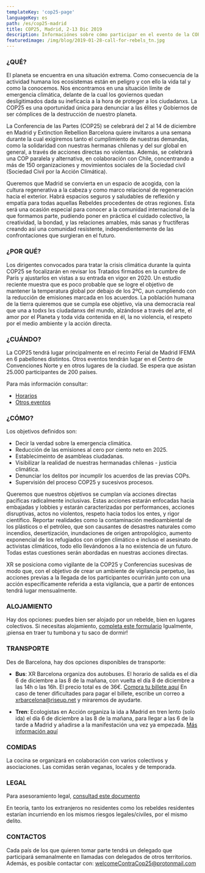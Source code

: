 ```yaml
---
templateKey: 'cop25-page'
languageKey: es
path: /es/cop25-madrid
title: COP25, Madrid, 2-13 Dic 2019
description: Informaciónes sobre cómo participar en el evento de la COP25 en Madrid
featuredimage: /img/blog/2019-01-28-call-for-rebels_tn.jpg
---
```

  
### ¿QUÉ?

El planeta se encuentra en una situación extrema. Como consecuencia de la actividad humana los ecosistemas están en peligro y con ello la vida tal y como la conocemos. Nos encontramos en una situación límite de emergencia climática, delante de la cual los goviernos quedan desligitimados dada su ineficacia a la hora de proteger a los ciudadanxs. La COP25 es una oportunidad única para denunciar a las élites y Gobiernos de ser cómplices de la destrucción de nuestro planeta.

La Conferencia de las Partes (COP25) se celebrará del 2 al 14 de diciembre en Madrid y Extinction Rebellion Barcelona quiere invitaros a una semana durante la cual exigiremos tanto el cumplimiento de nuestras demandas, como la solidaridad con nuestras hermanas chilenas y del sur global en general, a través de acciones directas no violentas. Además, se celebrará una COP paralela y alternativa, en colaboración con Chile, concentrando a más de 150 organizaciones y movimientos sociales de la Sociedad civil (Sociedad Civil por la Acción Climática).

Queremos que Madrid se convierta en un espacio de acogida, con la cultura regenerativa a la cabeza y como marco relacional de regeneración hacia el exterior. Habrá espacios seguros y saludables de reflexión y empatía para todas aquellas Rebeldes procedentes de otras regiones. Esta será una ocasión especial para conocer a la comunidad internacional de la que formamos parte, pudiendo poner en práctica el cuidado colectivo, la creatividad, la bondad, y las relaciones amables, más sanas y fructíferas creando así una comunidad resistente, independientemente de las confrontaciones que surgieran en el futuro.

### ¿POR QUÉ?

Los dirigentes convocados para tratar la crisis climática durante la quinta COP25 se focalizarán en revisar los Tratados firmados en la cumbre de París y ajustarlos en vistas a su entrada en vigor en 2020. Un estudio reciente muestra que es poco probable que se logre el objetivo de mantener la temperatura global por debajo de los 2ºC, aun cumpliendo con la reducción de emisiones marcada en los acuerdos. La población humana de la tierra quieremos que se cumpla ese objetivo, vía una democracia real que una a todxs lxs ciudadanxs del mundo, alzándose a través del arte, el amor por el Planeta y toda vida contenida en él, la no violencia, el respeto por el medio ambiente y la acción directa.

### ¿CUÁNDO?

La COP25 tendrá lugar principalmente en el recinto Ferial de Madrid IFEMA en 6 pabellones distintos. Otros eventos tendrán lugar en el Centro de Convenciones Norte y en otros lugares de la ciudad. Se espera que asistan 25.000 participantes de 200 países.

Para más información consultar:
- [Horarios](https://unfccc.int/sites/default/files/resource/Overview%20Schedule_COP25.pdf)
- [Otros eventos](https://unfccc.int/sites/default/files/resource/COP%2025%20Exhibits%20Selected.pdf)

### ¿CÓMO?

Los objetivos definidos son:
- Decir la verdad sobre la emergencia climática.
- Reducción de las emisiones al cero por ciento neto en 2025.
- Establecimeinto de asambleas ciudadanas.
- Visibilizar la realidad de nuestras hermanadas chilenas - justicia climática.
- Denunciar los delitos por incumplir los acuerdos de las previas COPs.
- Supervisión del proceso COP25 y sucesivos procesos.

Queremos que nuestros objetivos se cumplan vía acciones directas pacíficas radicalmente inclusivas. Estas acciones estarán enfocadas hacia embajadas y lobbies y estarán caracterizadas por performances, acciones disruptivas, actos no violentos, respeto hacia todos los entes, y rigor científico. Reportar realidades como la contaminación medioambiental de los plásticos o el petróleo, que son causantes de desastres naturales como incendios, desertización, inundaciones de origen antropológico, aumento exponencial de los refugiados con origen climático e incluso el asesinato de activistas climáticos, todo ello llevándonos a la no existencia de un futuro. Todas estas cuestiones serán abordadas en nuestras acciones directas.

XR se posiciona como vigilante de la COP25 y Conferencias sucesivas de modo que, con el objetivo de crear un ambiente de vigilancia perpetuo, las acciones previas a la llegada de los participantes ocurrirán junto con una acción específicamente referida a esta vigilancia, que a partir de entonces tendrá lugar mensualmente.

### ALOJAMIENTO

Hay dos opciones: puedes bien ser alojado por un rebelde, bien en lugares colectivos. Si necesitas alojamiento, [completa este formulario](https://forms.organise.earth/index.php?r=survey/index&sid=296848&lang=en)
Igualmente, ¡piensa en traer tu tumbona y tu saco de dormir!

### TRANSPORTE

Des de Barcelona, hay dos opciones disponibles de transporte:

- **Bus**: XR Barcelona organiza dos autobuses. El horario de salida es el día 6 de diciembre a las 8 de la mañana, con vuelta el día 8 de diciembre a las 14h o las 16h. El precio total es de 36€. [Compra tu billete aquí](https://vivetix.com/entradas-puente-de-diciembre-en-madrid?s=link) 
En caso de tener dificultades para pagar el billete, escribe un correo a xrbarcelona@riseup.net y miraremos de ayudarte. 

- **Tren**: Ecologistas en Acción organiza la ida a Madrid en tren lento (solo ida) el día 6 de diciembre a las 8 de la mañana, para llegar a las 6 de la tarde a Madrid y añadirse a la manifestación una vez ya empezada. [Más información aquí](https://forms.gle/bubBz4zWRSJGQgyK6) 

### COMIDAS

La cocina se organizará en colaboración con varios colectivos y asociaciones. Las comidas serán veganas, locales y de temporada.

### LEGAL

Para asesoramiento legal, [consultad este documento](https://cloud.organise.earth/s/asymp58W5bZD9nA)

En teoría, tanto los extranjeros no residentes como los rebeldes residentes estarían incurriendo en los mismos riesgos legales/civiles, por el mismo delito.

### CONTACTOS

Cada país de los que quieren tomar parte tendrá un delegado que participará semanalmente en llamadas con delegados de otros territorios. Además, es posible contactar con: 
[welcomeContraCop25@protonmail.com](mailto:welcomeContraCop25@protonmail.com)
